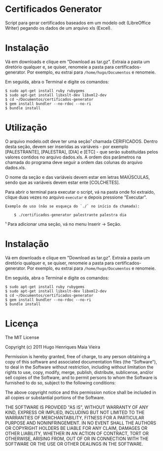 # Certificados Generator

Script para gerar certificados baseados em um modelo odt (LibreOffice Writer)
pegando os dados de um arquivo xls (Excel).

# Instalação

Vá em downloads e clique em "Download as tar.gz". Extraia a pasta um diretório
qualquer e, se quiser, renomeie a pasta para certificados-generator. Por
exemplo, eu extrai para `/home/hugo/Documentos` e renomeie.

Em seguida, abra o Terminal e digite os comandos:

    $ sudo apt-get install ruby rubygems
    $ sudo apt-get install libxslt-dev libxml2-dev
    $ cd ~/Documentos/certificados-generator
    $ gem install bundler --no-rdoc --no-ri
    $ bundle install


# Utilização

O arquivo modelo.odt deve ter uma seção¹ chamada CERIFICADOS. Dentro desta
seção, devem ser inseridas as variáveis - por exemplo [PALESTRANTE], [PALESTRA],
[DIA] e [ETC] - que serão substituídas pelos valores contidos no arquivo
dados.xls. A ordem dos parâmetros na chamada do programa deve seguir a ordem das
colunas do arquivo dados.xls.

O nome da seção e das variáveis devem estar em letras MAIÚSCULAS, sendo que as
variáveis devem estar ente [COLCHETES].

Para abrir o terminal para executar o script, vá na pasta onde foi extraído,
clique duas vezes no arquivo `executar` e depois pressione "Executar".

    Exemplo de uso (não se esqueça do `./` no início da chamada):

        $ ./certificados-generator palestrante palestra dia

¹ Para adicionar uma seção, vá no menu Inserir -> Seção.

# Instalação

Vá em downloads e clique em "Download as tar.gz". Extraia a pasta um diretório
qualquer e, se quiser, renomeie a pasta para certificados-generator. Por
exemplo, eu extrai para `/home/hugo/Documentos` e renomeie.

Em seguida, abra o Terminal e digite os comandos:

    $ sudo apt-get install ruby rubygems
    $ sudo apt-get install libxslt-dev libxml2-dev
    $ cd ~/Documentos/certificados-generator
    $ gem install bundler --no-rdoc --no-ri
    $ bundle install

# Licença

The MIT License

Copyright (c) 2011 Hugo Henriques Maia Vieira

Permission is hereby granted, free of charge, to any person obtaining a copy
of this software and associated documentation files (the "Software"), to
deal in the Software without restriction, including without limitation the
rights to use, copy, modify, merge, publish, distribute, sublicense, and/or
sell copies of the Software, and to permit persons to whom the Software is
furnished to do so, subject to the following conditions:

The above copyright notice and this permission notice shall be included in
all copies or substantial portions of the Software.

THE SOFTWARE IS PROVIDED "AS IS", WITHOUT WARRANTY OF ANY KIND, EXPRESS OR
IMPLIED, INCLUDING BUT NOT LIMITED TO THE WARRANTIES OF MERCHANTABILITY,
FITNESS FOR A PARTICULAR PURPOSE AND NONINFRINGEMENT. IN NO EVENT SHALL THE
AUTHORS OR COPYRIGHT HOLDERS BE LIABLE FOR ANY CLAIM, DAMAGES OR OTHER
LIABILITY, WHETHER IN AN ACTION OF CONTRACT, TORT OR OTHERWISE, ARISING
FROM, OUT OF OR IN CONNECTION WITH THE SOFTWARE OR THE USE OR OTHER DEALINGS
IN THE SOFTWARE.

